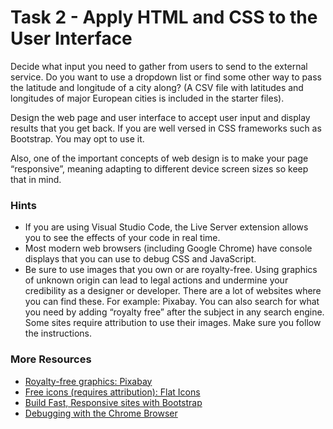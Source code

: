 # Task 2 - Apply HTML and CSS to the User Interface

Decide what input you need to gather from users to send to the external service. Do you want to use a dropdown list or find some other way to pass the latitude and longitude of a city along? (A CSV file with latitudes and longitudes of major European cities is included in the starter files).

Design the web page and user interface to accept user input and display results that you get back. If you are well versed in CSS frameworks such as Bootstrap. You may opt to use it.

Also, one of the important concepts of web design is to make your page “responsive”, meaning adapting to different device screen sizes so keep that in mind.

### Hints
- If you are using Visual Studio Code, the Live Server extension allows you to see the effects of your code in real time.
- Most modern web browsers (including Google Chrome) have console displays that you can use to debug CSS and JavaScript.
- Be sure to use images that you own or are royalty-free. Using graphics of unknown origin can lead to legal actions and undermine your credibility as a designer or developer. There are a lot of websites where you can find these. For example: Pixabay. You can also search for what you need by adding “royalty free” after the subject in any search engine. Some sites require attribution to use their images. Make sure you follow the instructions.

### More Resources
- [Royalty-free graphics: Pixabay](https://pixabay.com)
- [Free icons (requires attribution): Flat Icons](https://www.flaticon.com)
- [Build Fast, Responsive sites with Bootstrap](https://getbootstrap.com)
- [Debugging with the Chrome Browser](https://developer.chrome.com/docs/devtools/)
